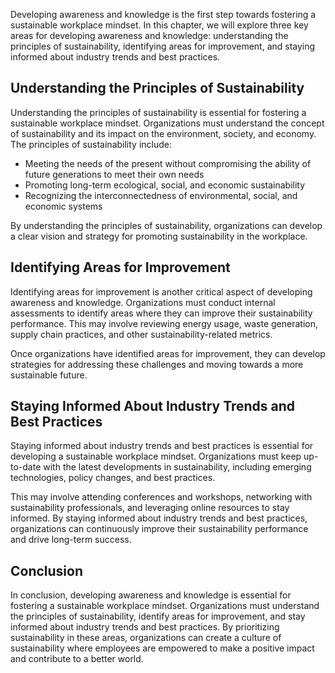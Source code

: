 
Developing awareness and knowledge is the first step towards fostering a sustainable workplace mindset. In this chapter, we will explore three key areas for developing awareness and knowledge: understanding the principles of sustainability, identifying areas for improvement, and staying informed about industry trends and best practices.

Understanding the Principles of Sustainability
----------------------------------------------

Understanding the principles of sustainability is essential for fostering a sustainable workplace mindset. Organizations must understand the concept of sustainability and its impact on the environment, society, and economy. The principles of sustainability include:

* Meeting the needs of the present without compromising the ability of future generations to meet their own needs
* Promoting long-term ecological, social, and economic sustainability
* Recognizing the interconnectedness of environmental, social, and economic systems

By understanding the principles of sustainability, organizations can develop a clear vision and strategy for promoting sustainability in the workplace.

Identifying Areas for Improvement
---------------------------------

Identifying areas for improvement is another critical aspect of developing awareness and knowledge. Organizations must conduct internal assessments to identify areas where they can improve their sustainability performance. This may involve reviewing energy usage, waste generation, supply chain practices, and other sustainability-related metrics.

Once organizations have identified areas for improvement, they can develop strategies for addressing these challenges and moving towards a more sustainable future.

Staying Informed About Industry Trends and Best Practices
---------------------------------------------------------

Staying informed about industry trends and best practices is essential for developing a sustainable workplace mindset. Organizations must keep up-to-date with the latest developments in sustainability, including emerging technologies, policy changes, and best practices.

This may involve attending conferences and workshops, networking with sustainability professionals, and leveraging online resources to stay informed. By staying informed about industry trends and best practices, organizations can continuously improve their sustainability performance and drive long-term success.

Conclusion
----------

In conclusion, developing awareness and knowledge is essential for fostering a sustainable workplace mindset. Organizations must understand the principles of sustainability, identify areas for improvement, and stay informed about industry trends and best practices. By prioritizing sustainability in these areas, organizations can create a culture of sustainability where employees are empowered to make a positive impact and contribute to a better world.
